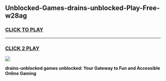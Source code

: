 
## Unblocked-Games-drains-unblocked-Play-Free-w28ag
<h3>
<a href="https://premium76.site?title=drains-unblocked&ref=23A">CLICK TO PLAY</a></h3>
<hr>

<h3>
<a href="https://premium76.site?title=drains-unblocked&ref=23A">CLICK 2 PLAY</a>
  
</h3>

<a href="https://premium76.site?title=drains-unblocked&ref=23A"><img src="https://clearcache.store/games.png"></a>


**drains-unblocked games unblocked: Your Gateway to Fun and Accessible Online Gaming**
